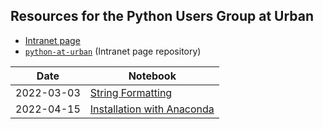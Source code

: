 ## Resources for the Python Users Group at Urban 

* [Intranet page](https://ui-research.github.io/python-at-urban/) 
* [`python-at-urban`](https://github.com/UI-Research/python-at-urban) (Intranet page repository) 

| Date        | Notebook                    |
| ----------- | --------------------------- |
| 2022-03-03  | [String Formatting](https://github.com/UI-Research/python-resources/blob/main/notebooks/string-formatting.ipynb) |
| 2022-04-15  | [Installation with Anaconda](https://github.com/UI-Research/python-resources/blob/main/notebooks/anaconda-installation.ipynb) |